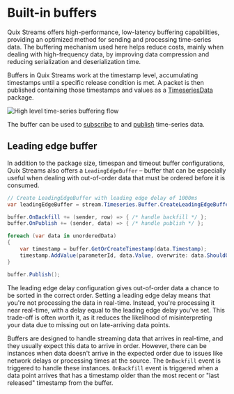 # Built-in buffers
  
Quix Streams offers high-performance, low-latency buffering capabilities, providing an optimized method for sending and processing time-series data. The buffering mechanism used here helps reduce costs, mainly when dealing with high-frequency data, by improving data compression and reducing serialization and deserialization time.

Buffers in Quix Streams work at the timestamp level, accumulating timestamps until a specific release condition is met. A packet is then published containing those timestamps and values as a [TimeseriesData](../subscribe.md#timeseriesdata-format) package.

 
![High level time-series buffering flow](../images/QuixBuffering.png)


The buffer can be used to [subscribe](../subscribe.md#using-a-buffer) to and [publish](../publish.md#using-a-buffer) time-series data.

 ## Leading edge buffer
 In addition to the package size, timespan and timeout buffer configurations, Quix Streams also offers a `LeadingEdgeBuffer` – buffer that can be especially useful when dealing with out-of-order data that must be ordered before it is consumed.

```csharp
// Create LeadingEdgeBuffer with leading edge delay of 1000ms
var leadingEdgeBuffer = stream.Timeseries.Buffer.CreateLeadingEdgeBuffer(1000);

buffer.OnBackfill += (sender, row) => { /* handle backfill */ };
buffer.OnPublish += (sender, data) => { /* handle publish */ };

foreach (var data in unorderedData)
{
	var timestamp = buffer.GetOrCreateTimestamp(data.Timestamp);
	timestamp.AddValue(parameterId, data.Value, overwrite: data.ShouldOverwrite)
}

buffer.Publish();
```
    
The leading edge delay configuration gives out-of-order data a chance to be sorted in the correct order.
Setting a leading edge delay means that you're not processing the data in real-time. Instead, you're processing it near real-time, with a delay equal to the leading edge delay you've set.
This trade-off is often worth it, as it reduces the likelihood of misinterpreting your data due to missing out on late-arriving data points.    
    

Buffers are designed to handle streaming data that arrives in real-time, and they usually expect this data to arrive in order.
However, there can be instances when data doesn't arrive in the expected order due to issues like network delays or processing times at the source.
The `OnBackfill` event is triggered to handle these instances. `OnBackfill` event is triggered when a data point arrives that has a timestamp older than the most recent or "last released" timestamp from the buffer.
